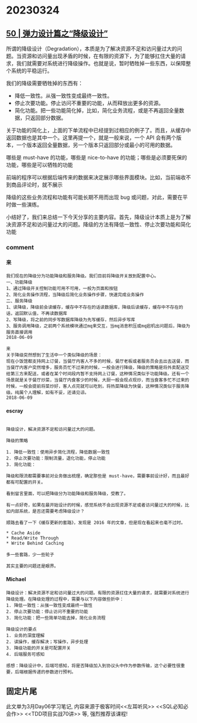 # 20230324

## [50 | 弹力设计篇之“降级设计”](https://time.geekbang.com/column/article/4252)

所谓的降级设计（Degradation），本质是为了解决资源不足和访问量过大的问题。当资源和访问量出现矛盾的时候，在有限的资源下，为了能够扛住大量的请求，我们就需要对系统进行降级操作。也就是说，暂时牺牲掉一些东西，以保障整个系统的平稳运行。

我们的降级需要牺牲掉的东西有：

- 降低一致性。从强一致性变成最终一致性。
- 停止次要功能。停止访问不重要的功能，从而释放出更多的资源。
- 简化功能。把一些功能简化掉，比如，简化业务流程，或是不再返回全量数据，只返回部分数据。

关于功能的简化上，上面的下单流程中已经提到过相应的例子了。而且，从缓存中返回数据也是其中一个。这里再提一个，就是一般来说，一个 API 会有两个版本，一个版本返回全量数据，另一个版本只返回部分或最小的可用的数据。

哪些是 must-have 的功能，哪些是 nice-to-have 的功能；哪些是必须要死保的功能，哪些是可以牺牲的功能


前端的程序可以根据后端传来的数据来决定展示哪些界面模块。比如，当前端收不到商品评论时，就不展示

降级的这些业务流程和功能有可能长期不用而出现 bug 或问题，对此，需要在平时做一些演练。

小结好了，我们来总结一下今天分享的主要内容。首先，降级设计本质上是为了解决资源不足和访问量过大的问题。降级的方法有降低一致性、停止次要功能和简化功能

### comment

#### 来

```
我们现在的降级分为功能降级和服务降级。我们目前将降级开关放到配置中心。
一、功能降级
1、通过降级开关控制功能可用不可用，一般为页面和按钮
2、简化业务操作流程，当降级后简化业务操作步骤，快速完成业务操作
二、服务降级
1、读降级，降级前会读缓存，缓存中不存在的话读数据库，降级后读缓存，缓存中不存在的话，返回默认值，不再读数据库
2、写降级，将之前的同步写数据库降级为先写缓存，然后异步写库
3、服务调用降级，之前两个系统模块通过mq来交互，当mq消息积压或mq宕机出问题后，降级为服务直接调用
2018-06-09

来
关于降级突然想到了生活中一个类似降级的场景：
现在小饭馆都支持网上订餐，当餐厅内客人不多的时候，餐厅老板或者服务员会去出去送餐，而当餐厅内客户突然增多，服务员忙不过来的时候，一般会进行降级，降级的策略是将外卖配送交给第三方来配送，或者在某个时间段内暂不支持网上订餐，这种情况类似于功能降级。还有一个场景就是关于餐厅炒菜，当餐厅内食客少的时候，大厨一般会现点现炒，而当食客多忙不过来的时候，一般会提前将菜炒好，客人点完就可以吃到，将热菜降级为快餐，这种情况类似于服务降级。纯属个人理解，如有不妥，还请见谅。
2018-06-09
```

#### escray

```

降级设计，解决资源不足和访问量过大的问题。

降级的策略

1. 降低一致性：使用异步简化流程，降低数据一致性
2. 停止次要功能：限制流量，退化功能，停止功能
3. 简化功能：

降级和限流都需要事前对业务做出梳理，确定那些是 must-have，需要事前设计好，而且最好都有可配置的开关。

看到留言里面，可以把降级分为功能降级和服务降级，受教了。

有一点好奇，如果在最开始设计的时候，感觉系统不会出现资源不足或者访问量过大的时候，比如内部系统，是否还需要考虑降级设计？

顺路去看了一下《缓存更新的套路》，发现是 2016 年的文章，但是现在看起来也毫不过时。

* Cache Aside 
* Read/Write Through
* Write Behind Caching

多一些套路，少一些轮子

其实主要的问题还是眼界。
```

#### Michael

```
降级设计：解决资源不足和访问量过大的问题。有限的资源扛住大量的请求，就需要对系统进行降级处理。在降级处理的过程中，需要与以下内容做些折中：
1. 降低一致性：从强一致性变成最终一致性
2. 停止次要功能：停止访问不重要的功能
3. 简化功能：把一些简单功能去掉，简化业务流程

降级设计的要点
1. 业务的深度理解
2. 读操作，缓存解决；写操作，异步处理
3. 降级功能的开关是可配置开关
4. 后端服务可感知

感想：降级设计中，后端可感知，将是否降级加入到协议头中作为参数传输，这个必要性很重要，后端根据传递的参数进行预判。
```

## 固定片尾

此文单为3月Day06学习笔记, 内容来源于极客时间<<左耳听风>> <<SQL必知必会作>> <<TDD项目实战70讲>> 等, 强烈推荐该课程!